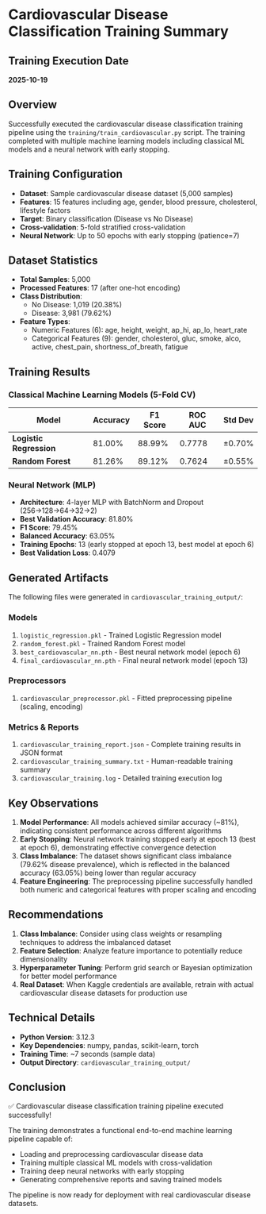 # Cardiovascular Disease Classification Training Summary

## Training Execution Date
**2025-10-19**

## Overview
Successfully executed the cardiovascular disease classification training pipeline using the `training/train_cardiovascular.py` script. The training completed with multiple machine learning models including classical ML models and a neural network with early stopping.

## Training Configuration
- **Dataset**: Sample cardiovascular disease dataset (5,000 samples)
- **Features**: 15 features including age, gender, blood pressure, cholesterol, lifestyle factors
- **Target**: Binary classification (Disease vs No Disease)
- **Cross-validation**: 5-fold stratified cross-validation
- **Neural Network**: Up to 50 epochs with early stopping (patience=7)

## Dataset Statistics
- **Total Samples**: 5,000
- **Processed Features**: 17 (after one-hot encoding)
- **Class Distribution**: 
  - No Disease: 1,019 (20.38%)
  - Disease: 3,981 (79.62%)
- **Feature Types**:
  - Numeric Features (6): age, height, weight, ap_hi, ap_lo, heart_rate
  - Categorical Features (9): gender, cholesterol, gluc, smoke, alco, active, chest_pain, shortness_of_breath, fatigue

## Training Results

### Classical Machine Learning Models (5-Fold CV)

| Model | Accuracy | F1 Score | ROC AUC | Std Dev |
|-------|----------|----------|---------|---------|
| **Logistic Regression** | 81.00% | 88.99% | 0.7778 | ±0.70% |
| **Random Forest** | 81.26% | 89.12% | 0.7624 | ±0.55% |

### Neural Network (MLP)
- **Architecture**: 4-layer MLP with BatchNorm and Dropout (256→128→64→32→2)
- **Best Validation Accuracy**: 81.80%
- **F1 Score**: 79.45%
- **Balanced Accuracy**: 63.05%
- **Training Epochs**: 13 (early stopped at epoch 13, best model at epoch 6)
- **Best Validation Loss**: 0.4079

## Generated Artifacts

The following files were generated in `cardiovascular_training_output/`:

### Models
1. `logistic_regression.pkl` - Trained Logistic Regression model
2. `random_forest.pkl` - Trained Random Forest model
3. `best_cardiovascular_nn.pth` - Best neural network model (epoch 6)
4. `final_cardiovascular_nn.pth` - Final neural network model (epoch 13)

### Preprocessors
1. `cardiovascular_preprocessor.pkl` - Fitted preprocessing pipeline (scaling, encoding)

### Metrics & Reports
1. `cardiovascular_training_report.json` - Complete training results in JSON format
2. `cardiovascular_training_summary.txt` - Human-readable training summary
3. `cardiovascular_training.log` - Detailed training execution log

## Key Observations

1. **Model Performance**: All models achieved similar accuracy (~81%), indicating consistent performance across different algorithms
2. **Early Stopping**: Neural network training stopped early at epoch 13 (best at epoch 6), demonstrating effective convergence detection
3. **Class Imbalance**: The dataset shows significant class imbalance (79.62% disease prevalence), which is reflected in the balanced accuracy (63.05%) being lower than regular accuracy
4. **Feature Engineering**: The preprocessing pipeline successfully handled both numeric and categorical features with proper scaling and encoding

## Recommendations

1. **Class Imbalance**: Consider using class weights or resampling techniques to address the imbalanced dataset
2. **Feature Selection**: Analyze feature importance to potentially reduce dimensionality
3. **Hyperparameter Tuning**: Perform grid search or Bayesian optimization for better model performance
4. **Real Dataset**: When Kaggle credentials are available, retrain with actual cardiovascular disease datasets for production use

## Technical Details

- **Python Version**: 3.12.3
- **Key Dependencies**: numpy, pandas, scikit-learn, torch
- **Training Time**: ~7 seconds (sample data)
- **Output Directory**: `cardiovascular_training_output/`

## Conclusion

✅ Cardiovascular disease classification training pipeline executed successfully!

The training demonstrates a functional end-to-end machine learning pipeline capable of:
- Loading and preprocessing cardiovascular disease data
- Training multiple classical ML models with cross-validation
- Training deep neural networks with early stopping
- Generating comprehensive reports and saving trained models

The pipeline is now ready for deployment with real cardiovascular disease datasets.
